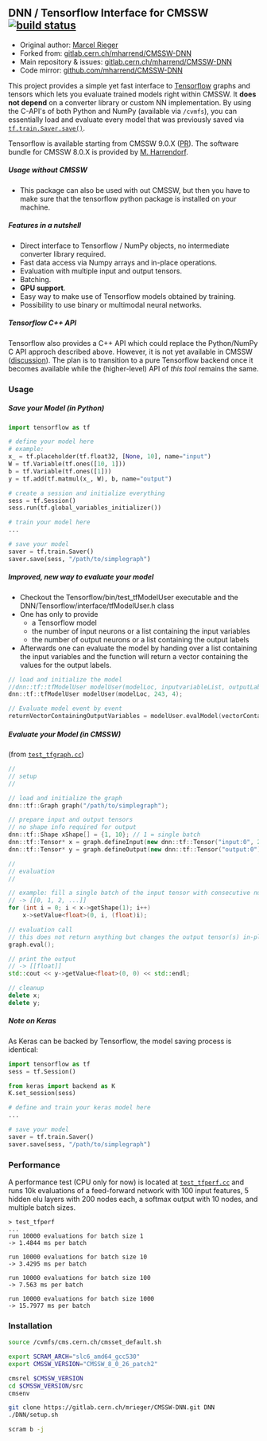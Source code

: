## DNN / Tensorflow Interface for CMSSW&nbsp;&nbsp;&nbsp;&nbsp;[![build status](https://gitlab.cern.ch/mharrend/CMSSW-DNN/badges/master/build.svg)](https://gitlab.cern.ch/mharrend/CMSSW-DNN/pipelines)

- Original author: [Marcel Rieger](https://gitlab.cern.ch/mrieger)
- Forked from: [gitlab.cern.ch/mharrend/CMSSW-DNN](https://gitlab.cern.ch/mharrend/CMSSW-DNN)
- Main repository & issues: [gitlab.cern.ch/mharrend/CMSSW-DNN](https://gitlab.cern.ch/mharrend/CMSSW-DNN)
- Code mirror: [github.com/mharrend/CMSSW-DNN](https://github.com/mharrend/CMSSW-DNN)

This project provides a simple yet fast interface to [Tensorflow](https://www.tensorflow.org) graphs and tensors which lets you evaluate trained models right within CMSSW. It **does not depend** on a converter library or custom NN implementation. By using the C-API's of both Python and NumPy (available via `/cvmfs`), you can essentially load and evaluate every model that was previously saved via [`tf.train.Saver.save()`](https://www.tensorflow.org/api_docs/python/tf/train/Saver#save).

Tensorflow is available starting from CMSSW 9.0.X ([PR](https://github.com/cms-sw/cmsdist/pull/2824)). The software bundle for CMSSW 8.0.X is provided by [M. Harrendorf](https://github.com/mharrend).

##### Usage without CMSSW
* This package can also be used with out CMSSW, but then you have to make sure that the tensorflow python package is installed on your machine.

##### Features in a nutshell

- Direct interface to Tensorflow / NumPy objects, no intermediate converter library required.
- Fast data access via Numpy arrays and in-place operations.
- Evaluation with multiple input and output tensors.
- Batching.
- **GPU support**.
- Easy way to make use of Tensorflow models obtained by training.
- Possibility to use binary or multimodal neural networks.


##### Tensorflow C++ API

Tensorflow also provides a C++ API which could replace the Python/NumPy C API approch described above. However, it is not yet available in CMSSW ([discussion](https://github.com/cms-sw/cmsdist/issues/2994)). The plan is to transition to a pure Tensorflow backend once it becomes available while the (higher-level) API of *this tool* remains the same.


### Usage

##### Save your Model (in Python)

```python
import tensorflow as tf

# define your model here
# example:
x_ = tf.placeholder(tf.float32, [None, 10], name="input")
W = tf.Variable(tf.ones([10, 1]))
b = tf.Variable(tf.ones([1]))
y = tf.add(tf.matmul(x_, W), b, name="output")

# create a session and initialize everything
sess = tf.Session()
sess.run(tf.global_variables_initializer())

# train your model here
...

# save your model
saver = tf.train.Saver()
saver.save(sess, "/path/to/simplegraph")
```

##### Improved, new way to evaluate your model
* Checkout the Tensorflow/bin/test_tfModelUser executable  and the DNN/Tensorflow/interface/tfModelUser.h class
* One has only to provide 
  * a Tensorflow model
  * the number of input neurons or a list containing the input variables
  * the number of output neurons or a list containing the output labels
* Afterwards one can evaluate the model by handing over a list containing the input variables and the function will return a vector containing the values for the output labels.

```cpp
// load and initialize the model
//dnn::tf::tfModelUser modelUser(modelLoc, inputvariableList, outputLabelList);  // alternative
dnn::tf::tfModelUser modelUser(modelLoc, 243, 4);

// Evaluate model event by event
returnVectorContainingOutputVariables = modelUser.evalModel(vectorContainingInputVariables);
```



##### Evaluate your Model (in CMSSW)

(from [`test_tfgraph.cc`](./Tensorflow/bin/test_tfgraph.cc))

```cpp
//
// setup
//

// load and initialize the graph
dnn::tf::Graph graph("/path/to/simplegraph");

// prepare input and output tensors
// no shape info required for output
dnn::tf::Shape xShape[] = {1, 10}; // 1 = single batch
dnn::tf::Tensor* x = graph.defineInput(new dnn::tf::Tensor("input:0", 2, xShape));
dnn::tf::Tensor* y = graph.defineOutput(new dnn::tf::Tensor("output:0"));

//
// evaluation
//

// example: fill a single batch of the input tensor with consecutive numbers
// -> [[0, 1, 2, ...]]
for (int i = 0; i < x->getShape(1); i++)
    x->setValue<float>(0, i, (float)i);

// evaluation call
// this does not return anything but changes the output tensor(s) in-place
graph.eval();

// print the output
// -> [[float]]
std::cout << y->getValue<float>(0, 0) << std::endl;

// cleanup
delete x;
delete y;
```


##### Note on Keras

As Keras can be backed by Tensorflow, the model saving process is identical:

```python
import tensorflow as tf
sess = tf.Session()

from keras import backend as K
K.set_session(sess)

# define and train your keras model here
...

# save your model
saver = tf.train.Saver()
saver.save(sess, "/path/to/simplegraph")
```


### Performance

A performance test (CPU only for now) is located at [`test_tfperf.cc`](./Tensorflow/bin/test_tfperf.cc) and runs 10k evaluations of a feed-forward network with 100 input features, 5 hidden elu layers with 200 nodes each, a softmax output with 10 nodes, and multiple batch sizes.

```shell
> test_tfperf
...
run 10000 evaluations for batch size 1
-> 1.4844 ms per batch

run 10000 evaluations for batch size 10
-> 3.4295 ms per batch

run 10000 evaluations for batch size 100
-> 7.563 ms per batch

run 10000 evaluations for batch size 1000
-> 15.7977 ms per batch
```


### Installation

```bash
source /cvmfs/cms.cern.ch/cmsset_default.sh

export SCRAM_ARCH="slc6_amd64_gcc530"
export CMSSW_VERSION="CMSSW_8_0_26_patch2"

cmsrel $CMSSW_VERSION
cd $CMSSW_VERSION/src
cmsenv

git clone https://gitlab.cern.ch/mrieger/CMSSW-DNN.git DNN
./DNN/setup.sh

scram b -j
```
